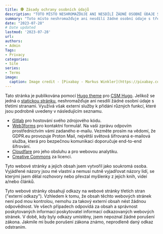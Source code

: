 ```yaml
---
title: 🕵️ Zásady ochrany osobních údajů
description: "TOTO MÍSTO NESHROMAŽĎUJE ANI NESDÍLÍ ŽÁDNÉ OSOBNÍ ÚDAJE S TŘETÍMI STRANAMI."
summary: "Toto místo neshromažďuje ani nesdílí žádné osobní údaje s třetími stranami."
date: "2023-07-28"
# Date updated
lastmod: '2023-07-28'
url: 
authors: 
- Admin
Tags: 
- Privacy
categories: 
- Site
series: 
- Terms
image:
  caption: Image credit - [Pixabay - Markus Winkler](https://pixabay.com/photos/privacy-policy-dsgvo-5243225/)
---
```


Tato stránka je publikována pomocí [Hugo theme](https://themes.gohugo.io/) pro [CSM Hugo](https://gohugo.io). Jelikož se jedná o [statickou stránku](https://en.wikipedia.org/wiki/Static_web_page), neshromažďuje ani nesdílí žádné osobní údaje s třetími stranami. Využívá však externí služby k přidání různých funkcí, které jsou podrobně uvedeny v následujícím seznamu.

- [<i class="fa-brands fa-gitlab"></i> Gitlab](https://about.gitlab.com/privacy/) pro hostování svého zdrojového kódu.
- [<i class="fa-solid fa-address-book"></i> Web3forms](https://web3forms.com/privacy) pro kontaktní formulář. Na vaši zprávu odpovím prostřednictvím vámi zadaného e-mailu. Vezměte prosím na vědomí, že GDPR.eu provozuje Proton Mail, největší světová šifrovaná e-mailová služba, která pro bezpečnou komunikaci doporučuje end-to-end šifrování.
- [<i class="fa-brands fa-cloudflare"></i> Cloudfare](https://www.cloudflare.com/en-gb/privacypolicy/) pro jeho obsluhu a pro webovou analytiku.
- [<i class="fa-brands fa-creative-commons"></i> Creative Commons](https://creativecommons.org/privacy/) za licenci.

Tyto webové stránky a jejich obsah jsem vytvořil jako soukromá osoba. Vyjádřené názory jsou mé vlastní a nemusí nutně vyjadřovat názory lidí, se kterými jsem dělal rozhovory nebo převzal myšlenky z jejich knih, videí a/nebo článků.

Tyto webové stránky obsahují odkazy na webové stránky třetích stran ("externí odkazy"). Vzhledem k tomu, že obsah těchto webových stránek není pod mou kontrolou, nemohu za takový externí obsah nést žádnou odpovědnost. Ve všech případech odpovídá za obsah a správnost poskytovaných informací poskytovatel informací odkazovaných webových stránek. V době, kdy byly odkazy umístěny, jsem nepoznal žádné porušení zákona. Jakmile mi bude porušení zákona známo, neprodleně daný odkaz odstraním.
